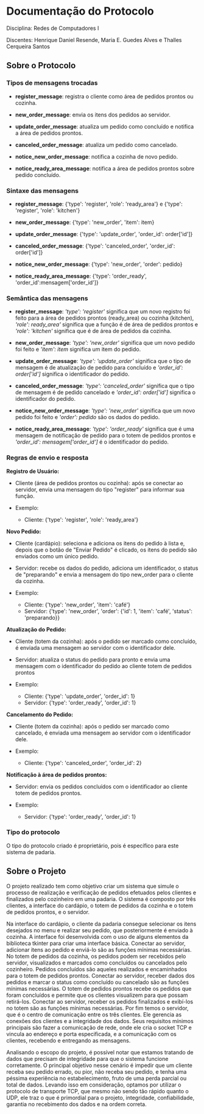 # Documentação do Protocolo

Disciplina: Redes de Computadores I

Discentes: Henrique Daniel Resende, Maria E. Guedes Alves e Thalles Cerqueira Santos

## Sobre o Protocolo

### Tipos de mensagens trocadas

- **register_message**: registra o cliente como área de pedidos prontos ou cozinha.

- **new_order_message**: envia os itens dos pedidos ao servidor.

- **update_order_message**: atualiza um pedido como concluído e notifica a área de pedidos prontos.

- **canceled_order_message**: atualiza um pedido como cancelado.

- **notice_new_order_message**: notifica a cozinha de novo pedido.

- **notice_ready_area_message**: notifica a área de pedidos prontos sobre pedido concluído.		

### Sintaxe das mensagens

- **register_message**: {'type': 'register', 'role': 'ready_area'} e {'type': 'register', 'role': 'kitchen'}

- **new_order_message**: {'type': 'new_order', 'item': item}

- **update_order_message**: {'type': 'update_order', 'order_id': order['id']}

- **canceled_order_message**: {'type': 'canceled_order', 'order_id': order['id']}

- **notice_new_order_message**: {'type': 'new_order', 'order': pedido}

- **notice_ready_area_message**: {'type': 'order_ready', 'order_id':mensagem['order_id']}

### Semântica das mensagens

- **register_message**: *'type': 'register'* significa que um novo registro foi feito para a área de pedidos prontos (ready_area) ou cozinha (kitchen), *'role': ready_area'* significa que a função é de área de pedidos prontos e  *'role': 'kitchen'* significa que é de área de pedidos da cozinha.

- **new_order_message**: *'type': 'new_order'* significa que um novo pedido foi feito e *'item': item* significa um item do pedido.

- **update_order_message**: *'type': 'update_order'* significa que o tipo de mensagem é de atualização de pedido para concluído e *'order_id': order['id']* significa o identificador do pedido.

- **canceled_order_message**: *'type': 'canceled_order'* significa que o tipo de mensagem é de pedido cancelado e *'order_id': order['id']* significa o identificador do pedido.

- **notice_new_order_message**: *'type': 'new_order'* significa que um novo pedido foi feito e *'order': pedido* são os dados do pedido.

- **notice_ready_area_message**: *'type': 'order_ready'* significa que é uma mensagem de notificação de pedido para o totem de pedidos prontos e *'order_id': mensagem['order_id']* é o identificador do pedido.
	
### Regras de envio e resposta

**Registro de Usuário:**

- Cliente (área de pedidos prontos ou cozinha): após se conectar ao servidor, envia uma mensagem do tipo "register" para informar sua função.

- Exemplo:
	- Cliente: {'type': 'register', 'role': 'ready_area'}

**Novo Pedido:**

- Cliente (cardápio): seleciona e adiciona os itens do pedido à lista e, depois que o botão de "Enviar Pedido" é clicado, os itens do pedido são enviados como um único pedido.
- Servidor: recebe os dados do pedido, adiciona um identificador, o status de "preparando" e envia a mensagem do tipo new_order para o cliente da cozinha.

- Exemplo:
	- Cliente: {'type': 'new_order', 'item': 'café'}
	- Servidor: {'type': 'new_order', 'order': {'id': 1, 'item': 'café', 
	    'status': 'preparando}}

**Atualização do Pedido:**

- Cliente (totem da cozinha): após o pedido ser marcado como concluído, é enviada uma mensagem ao servidor com o identificador dele.
- Servidor: atualiza o status do pedido para pronto e envia uma mensagem com o identificador do pedido ao cliente totem de pedidos prontos

- Exemplo:
	- Cliente: {'type': 'update_order', 'order_id': 1}
	- Servidor: {'type': 'order_ready', 'order_id': 1}

**Cancelamento do Pedido:**

- Cliente (totem da cozinha): após o pedido ser marcado como cancelado, é enviada uma mensagem ao servidor com o identificador dele.

- Exemplo:
	- Cliente: {'type': 'canceled_order', 'order_id': 2}
	
**Notificação à área de pedidos prontos:**

- Servidor: envia os pedidos concluídos com o identificador ao cliente totem de pedidos prontos.

- Exemplo: 
	- Servidor: {'type': 'order_ready', 'order_id': 1}

### Tipo do protocolo

  O tipo do protocolo criado é proprietário, pois é específico para este sistema de padaria.

## Sobre o Projeto

O projeto realizado tem como objetivo criar um sistema que simule o processo de realização e verificação de pedidos efetuados pelos clientes e finalizados pelo cozinheiro em uma padaria. O sistema é composto por três clientes, a interface do cardápio, o totem de pedidos da cozinha e o totem de pedidos prontos, e o servidor.

Na interface do cardápio, o cliente da padaria consegue selecionar os itens desejados no menu e realizar seu pedido, que posteriormente é enviado à cozinha. A interface foi desenvolvida com o uso de alguns elementos da biblioteca tkinter para criar uma interface básica. Conectar ao servidor, adicionar itens ao pedido e enviá-lo são as funções mínimas necessárias. No totem de pedidos da cozinha, os pedidos podem ser recebidos pelo servidor, visualizados e marcados como concluídos ou cancelados pelo cozinheiro. Pedidos concluídos são aqueles realizados e encaminhados para o totem de pedidos prontos. Conectar ao servidor, receber dados dos pedidos e marcar o status como concluído ou cancelado são as funções mínimas necessárias. O totem de pedidos prontos recebe os pedidos que foram concluídos e permite que os clientes visualizem para que possam retirá-los. Conectar ao servidor, receber os pedidos finalizados e exibí-los no totem são as funções mínimas necessárias. Por fim temos o servidor, que é o centro de comunicação entre os três clientes. Ele gerencia as conexões dos clientes e a integridade dos dados. Seus requisitos mínimos principais são fazer a comunicação de rede, onde ele cria o socket TCP e vincula ao endereço e porta especificada, e a comunicação com os clientes, recebendo e entregando as mensagens.

Analisando o escopo do projeto, é possível notar que estamos tratando de dados que precisam de integridade para que o sistema funcione corretamente. O principal objetivo nesse cenário é impedir que um cliente receba seu pedido errado, ou pior, não receba seu pedido, e tenha uma péssima experiência no estabelecimento, fruto de uma perda parcial ou total de dados. Levando isso em consideração, optamos por utilizar o protocolo de transporte TCP, que mesmo não sendo tão rápido quanto o UDP, ele traz o que é primordial para o projeto, integridade, confiabilidade, garantia no recebimento dos dados e na ordem correta.
